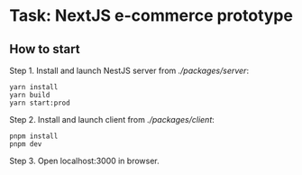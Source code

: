 # Task: NextJS e-commerce prototype

## How to start

Step 1. Install and launch NestJS server from *./packages/server*:

```shell
yarn install
yarn build
yarn start:prod
```

Step 2. Install and launch client from *./packages/client*:

```shell
pnpm install
pnpm dev
```

Step 3. Open localhost:3000 in browser.
